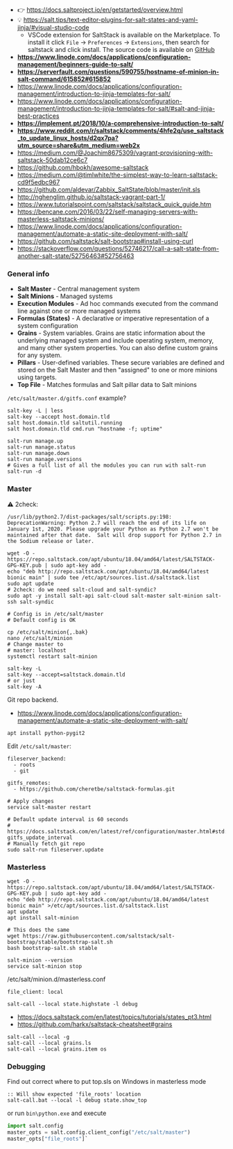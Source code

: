 * :point_right: https://docs.saltproject.io/en/getstarted/overview.html
* :bulb: https://salt.tips/text-editor-plugins-for-salt-states-and-yaml-jinja/#visual-studio-code
    * VSCode extension for SaltStack is available on the Marketplace. To install it click `File` -> `Preferences` -> `Extensions`, then search for saltstack and click install. The source code is available on [GitHub](https://github.com/korekontrol/vscode-saltstack)
* **https://www.linode.com/docs/applications/configuration-management/beginners-guide-to-salt/**
* **https://serverfault.com/questions/590755/hostname-of-minion-in-salt-command/615852#615852**
* https://www.linode.com/docs/applications/configuration-management/introduction-to-jinja-templates-for-salt/
* https://www.linode.com/docs/applications/configuration-management/introduction-to-jinja-templates-for-salt/#salt-and-jinja-best-practices
* **https://implement.pt/2018/10/a-comprehensive-introduction-to-salt/**
* **https://www.reddit.com/r/saltstack/comments/4hfe2q/use_saltstack_to_update_linux_hosts/d2qx7pa?utm_source=share&utm_medium=web2x**
* https://medium.com/@Joachim8675309/vagrant-provisioning-with-saltstack-50dab12ce6c7
* https://github.com/hbokh/awesome-saltstack
* https://medium.com/@timlwhite/the-simplest-way-to-learn-saltstack-cd9f5edbc967
* https://github.com/aldevar/Zabbix_SaltState/blob/master/init.sls
* http://nghenglim.github.io/saltstack-vagrant-part-1/
* https://www.tutorialspoint.com/saltstack/saltstack_quick_guide.htm
* https://bencane.com/2016/03/22/self-managing-servers-with-masterless-saltstack-minions/
* https://www.linode.com/docs/applications/configuration-management/automate-a-static-site-deployment-with-salt/
* https://github.com/saltstack/salt-bootstrap#install-using-curl
* https://stackoverflow.com/questions/52746217/call-a-salt-state-from-another-salt-state/52756463#52756463

### General info

* **Salt Master** - Central management system
* **Salt Minions** - Managed systems
* **Execution Modules** - Ad hoc commands executed from the command line against one or more managed systems
* **Formulas (States)** - A declarative or imperative representation of a system configuration
* **Grains** - System variables. Grains are static information about the underlying managed system and include operating system, memory, and many other system properties. You can also define custom grains for any system.
* **Pillars** - User-defined variables. These secure variables are defined and stored on the Salt Master and then "assigned" to one or more minions using targets.
* **Top File** - Matches formulas and Salt pillar data to Salt minions


`/etc/salt/master.d/gitfs.conf` example?

```shell
salt-key -L | less
salt-key --accept host.domain.tld
salt host.domain.tld saltutil.running
salt host.domain.tld cmd.run "hostname -f; uptime"

salt-run manage.up
salt-run manage.status
salt-run manage.down
salt-run manage.versions
# Gives a full list of all the modules you can run with salt-run
salt-run -d
```

### Master

:warning: 2check:
```
/usr/lib/python2.7/dist-packages/salt/scripts.py:198: DeprecationWarning: Python 2.7 will reach the end of its life on January 1st, 2020. Please upgrade your Python as Python 2.7 won't be maintained after that date.  Salt will drop support for Python 2.7 in the Sodium release or later.
```

```shell
wget -O - https://repo.saltstack.com/apt/ubuntu/18.04/amd64/latest/SALTSTACK-GPG-KEY.pub | sudo apt-key add -
echo "deb http://repo.saltstack.com/apt/ubuntu/18.04/amd64/latest bionic main" | sudo tee /etc/apt/sources.list.d/saltstack.list
sudo apt update
# 2check: do we need salt-cloud and salt-syndic?
sudo apt -y install salt-api salt-cloud salt-master salt-minion salt-ssh salt-syndic

# Config is in /etc/salt/master
# Default config is OK

cp /etc/salt/minion{,.bak}
nano /etc/salt/minion
# Change master to
# master: localhost
systemctl restart salt-minion

salt-key -L
salt-key --accept=saltstack.domain.tld
# or just
salt-key -A
```

Git repo backend.
* https://www.linode.com/docs/applications/configuration-management/automate-a-static-site-deployment-with-salt/
```shell
apt install python-pygit2

```

Edit `/etc/salt/master`:
```
fileserver_backend:
  - roots
  - git

gitfs_remotes:
  - https://github.com/cheretbe/saltstack-formulas.git
```
```shell
# Apply changes
service salt-master restart

# Default update interval is 60 seconds
# https://docs.saltstack.com/en/latest/ref/configuration/master.html#std:conf_master-gitfs_update_interval
# Manually fetch git repo
sudo salt-run fileserver.update

```

### Masterless

```shell
wget -O - https://repo.saltstack.com/apt/ubuntu/18.04/amd64/latest/SALTSTACK-GPG-KEY.pub | sudo apt-key add -
echo "deb http://repo.saltstack.com/apt/ubuntu/18.04/amd64/latest bionic main" >/etc/apt/sources.list.d/saltstack.list
apt update
apt install salt-minion

# This does the same
wget https://raw.githubusercontent.com/saltstack/salt-bootstrap/stable/bootstrap-salt.sh
bash bootstrap-salt.sh stable

salt-minion --version
service salt-minion stop
```
/etc/salt/minion.d/masterless.conf
```
file_client: local
```

```shell
salt-call --local state.highstate -l debug
```


* https://docs.saltstack.com/en/latest/topics/tutorials/states_pt3.html
* https://github.com/harkx/saltstack-cheatsheet#grains
```
salt-call --local -g
salt-call --local grains.ls
salt-call --local grains.item os
```

### Debugging

Find out correct where to put top.sls on Windows in masterless mode
```batch
:: Will show expected 'file_roots' location
salt-call.bat --local -l debug state.show_top
```
or run `bin\python.exe` and execute
```python
import salt.config
master_opts = salt.config.client_config("/etc/salt/master")
master_opts["file_roots"]`
```
